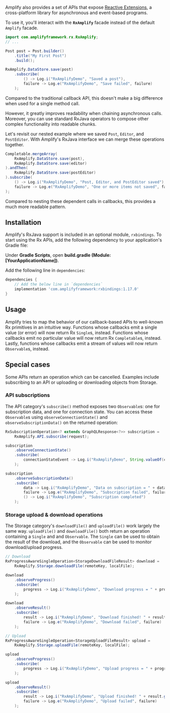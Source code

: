 Amplify also provides a set of APIs that expose [Reactive Extensions](http://reactivex.io/), a cross-platform library for asynchronous and event-based programs.

To use it, you'll interact with the **`RxAmplify`** facade instead of the default `Amplify` facade.

```java
import com.amplifyframework.rx.RxAmplify;
// ...

Post post = Post.builder()
    .title("My First Post")
    .build();

RxAmplify.DataStore.save(post)
    .subscribe(
        () -> Log.i("RxAmplifyDemo", "Saved a post"),
        failure -> Log.e("RxAmplifyDemo", "Save failed", failure)
    );
```

Compared to the traditional callback API, this doesn't make a big difference when used for a single method call.

However, it greatly improves readability when chaining asynchronous calls. Moreover, you can use standard RxJava operators to compose other complex functionality into readable chunks.

Let's revisit our nested example where we saved `Post`, `Editor`, and `PostEditor`. With Amplify's RxJava interface we can merge these operations together.

```java
Completable.mergeArray(
    RxAmplify.DataStore.save(post),
    RxAmplify.DataStore.save(editor)
).andThen(
    RxAmplify.DataStore.save(postEditor)
).subscribe(
    () -> Log.i("RxAmplifyDemo", "Post, Editor, and PostEditor saved"),
    failure -> Log.e("RxAmplifyDemo", "One or more items not saved", failure)
);
```

Compared to nesting these dependent calls in callbacks, this provides a much more readable pattern.

## Installation

Amplify's RxJava support is included in an optional module, `rxbindings`. To start using the Rx APIs, add the following dependency to your application's Gradle file:

Under **Gradle Scripts**, open **build.gradle (Module: [YourApplicationName])**.

Add the following line in `dependencies`:

```groovy
dependencies {
    // Add the below line in `dependencies`
    implementation 'com.amplifyframework:rxbindings:1.17.0'
}
```

## Usage

Amplify tries to map the behavior of our callback-based APIs to well-known Rx primitives in an intuitive way. Functions whose callbacks emit a single value (or error) will now return Rx `Single`s, instead. Functions whose callbacks emit no particular value will now return Rx `Completable`s, instead. Lastly, functions whose callbacks emit a stream of values will now return `Observable`s, instead.

## Special cases

Some APIs return an operation which can be cancelled. Examples include subscribing to an API or uploading or downloading objects from Storage.

### API subscriptions

The API category's `subscribe()` method exposes two `Observable`s: one for subscription data, and one for connection state. You can access these `Observable`s using `observeConnectionState()` and `observeSubscriptionData()` on the returned operation:

```java
RxSubscriptionOperation<? extends GraphQLResponse<?>> subscription =
    RxAmplify.API.subscribe(request);

subscription
    .observeConnectionState()
    .subscribe(
        connectionStateEvent -> Log.i("RxAmplifyDemo", String.valueOf(connectionStateEvent))
    );

subscription
    .observeSubscriptionData()
    .subscribe(
        data -> Log.i("RxAmplifyDemo", "Data on subscription = " + data),
        failure -> Log.e("RxAmplifyDemo", "Subscription failed", failure),
        () -> Log.i("RxAmplifyDemo", "Subscription completed")
    );
```

### Storage upload & download operations

The Storage category's `downloadFile()` and `uploadFile()` work largely the same way. `uploadFile()` and `downloadFile()` both return an operation containing a `Single` and and `Observable`. The `Single` can be used to obtain the result of the download, and the `Observable` can be used to monitor download/upload progress.

```java
// Download
RxProgressAwareSingleOperation<StorageDownloadFileResult> download =
    RxAmplify.Storage.downloadFile(remoteKey, localFile);

download
    .observeProgress()
    .subscribe(
        progress -> Log.i("RxAmplifyDemo", "Download progress = " + progress.toString())
    );

download
    .observeResult()
    .subscribe(
        result -> Log.i("RxAmplifyDemo", "Download finished! " + result.getFile().getPath()),
        failure -> Log.e("RxAmplifyDemo", "Download failed", failure)
    );

// Upload
RxProgressAwareSingleOperation<StorageUploadFileResult> upload =
    RxAmplify.Storage.uploadFile(remoteKey, localFile);

upload
    .observeProgress()
    .subscribe(
        progress -> Log.i("RxAmplifyDemo", "Upload progress = " + progress.toString())
    );

upload
    .observeResult()
    .subscribe(
        result -> Log.i("RxAmplifyDemo", "Upload finished! " + result.getKey()),
        failure -> Log.e("RxAmplifyDemo", "Upload failed", failure)
    );
```
